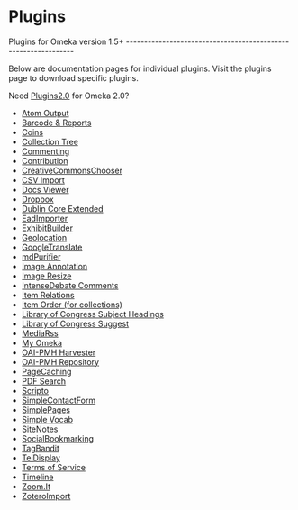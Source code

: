 Plugins
=======
Plugins for Omeka version 1.5+ ---------------------------------------------------------------

Below are documentation pages for individual plugins. Visit the
plugins page to download specific plugins.

Need [Plugins2.0](Plugins2.0.md) for Omeka 2.0?

-   [Atom Output](Plugins/AtomOutput.md)
-   [Barcode & Reports](Plugins/Reports.md "Plugins/Reports")
-   [Coins](Plugins/Coins.md "Plugins/Coins")
-   [Collection Tree](Plugins/CollectionTree.md "Plugins/CollectionTree")
-   [Commenting](Plugins/Commenting.md "Plugins/Commenting")
-   [Contribution](Plugins/Contribution.md "Plugins/Contribution")
-   [CreativeCommonsChooser](Plugins/CreativeCommonsChooser.md "Plugins/CreativeCommonsChooser")
-   [CSV Import](Plugins/CsvImport.md "Plugins/CsvImport")
-   [Docs Viewer](Plugins/DocsViewer.md "Plugins/DocsViewer")
-   [Dropbox](Plugins/Dropbox.md "Plugins/Dropbox")
-   [Dublin Core Extended](Plugins/DublinCoreExtended.md "Plugins/DublinCoreExtended")
-   [EadImporter](Plugins/EadImporter.md "Plugins/EadImporter")
-   [ExhibitBuilder](Plugins/ExhibitBuilder.1.md "Plugins/ExhibitBuilder")
-   [Geolocation](Plugins/Geolocation.md "Plugins/Geolocation")
-   [GoogleTranslate](Plugins/GoogleTranslate.md "Plugins/GoogleTranslate")
-   [mdPurifier](Plugins/mdPurifier.md "Plugins/mdPurifier")
-   [Image  Annotation](Plugins/ImageAnnotation.md "Plugins/ImageAnnotation")
-   [Image Resize](Plugins/ImageResize.md "Plugins/ImageResize")
-   [IntenseDebate Comments](Plugins/IntenseDebateComments.md "Plugins/IntenseDebateComments")
-   [Item Relations](Plugins/ItemRelations.md "Plugins/ItemRelations")
-   [Item Order (for collections)](Plugins/ItemOrder.md "Plugins/ItemOrder")
-   [Library of Congress Subject Headings](Plugins/Library_of_Congress_Subject_Headings.md "Plugins/Library of Congress Subject Headings")
-   [Library of Congress Suggest](Plugins/Library_of_Congress_Suggest.md "Plugins/Library of Congress Suggest")
-   [MediaRss](Plugins/MediaRss_for_Cooliris.md "Plugins/MediaRss for Cooliris")
-   [My Omeka](Plugins/MyOmeka.md "Plugins/MyOmeka")
-   [OAI-PMH Harvester](Plugins/OaipmhHarvester.md "Plugins/OaipmhHarvester")
-   [OAI-PMH Repository](Plugins/OaipmhRepository.md "Plugins/OaipmhRepository")
-   [PageCaching](Plugins/PageCaching.md "Plugins/PageCaching")
-   [PDF Search](Plugins/PdfSearch.md "Plugins/PdfSearch")
-   [Scripto](Plugins/Scripto.md "Plugins/Scripto")
-   [SimpleContactForm](Plugins/SimpleContactForm.md "Plugins/SimpleContactForm")
-   [SimplePages](Plugins/SimplePages.md "Plugins/SimplePages")
-   [Simple Vocab](Plugins/SimpleVocab.md "Plugins/SimpleVocab")
-   [SiteNotes](Plugins/SiteNotes.md "Plugins/SiteNotes")
-   [SocialBookmarking](Plugins/SocialBookmarking.md "Plugins/SocialBookmarking")
-   [TagBandit](Plugins/TagBandit.md "Plugins/TagBandit")
-   [TeiDisplay](Plugins/TeiDisplay.md "Plugins/TeiDisplay")
-   [Terms of Service](Plugins/Terms_of_Service.md "Plugins/Terms of Service")
-   [Timeline](Plugins/Timeline.md "Plugins/Timeline")
-   [Zoom.It](Plugins/ZoomIt.md "Plugins/ZoomIt")
-   [ZoteroImport](Plugins/ZoteroImport.md "Plugins/ZoteroImport")

